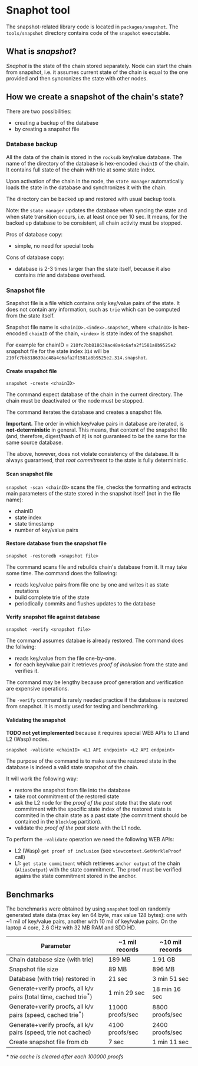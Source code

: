 # Snaphot tool

The snapshot-related library code is located in `packages/snapshot`. The `tools/snapshot` directory contains code of the `snapshot` executable.

## What is *snapshot*?
*Snaphot* is the state of the chain stored separately. Node can start the chain from snapshot, i.e. it assumes current state of the chain is equal to the one provided and then syncronizes the state with other nodes.

## How we create a snapshot of the chain's state?

There are two possibilities:
- creating a backup of the database
- by creating a snapshot file

### Database backup

All the data of the chain is stored in the `rocksdb` key/value database. The name of the directory of the database is hex-encoded `chainID` of the chain. It contains full state of the chain with trie at some state index.

Upon activation of the chain in the node, the `state manager` automatically loads the state in the database and synchronizes it with the chain.

The directory can be backed up and restored with usual backup tools.

Note: the `state manager` updates the database when syncing the state and when state transition occurs, i.e. at least once per 10 sec. It means, for the backed up database to be consistent, all chain activity must be stopped.

Pros of database copy:
- simple, no need for special tools

Cons of database copy:
- database is 2-3 times larger than the state itself, because it also contains *trie* and database overhead.

### Snapshot file

Snapshot file is a file which contains only key/value pairs of the state. It does not contain any information, such as `trie` which can be computed from the state itself.

Snapshot file name is `<chainID>.<index>.snapshot`, where `<chainID>` is hex-encoded `chainID` of the chain, `<index>` is state index of the snapshot.

For example for chainID = `210fc7bb818639ac48a4c6afa2f1581a8b9525e2` snapshot file for the state index `314` will be `210fc7bb818639ac48a4c6afa2f1581a8b9525e2.314.snapshot`.

#### Create snapshot file

`snapshot -create <chainID>`

The command expect database of the chain in the current directory. The chain must be deactivated or the node must be stopped.

The command iterates the database and creates a snapshot file.

**Important.** The order in which key/value pairs in database are iterated, is **not-deterministic** in general. This means, that content of the snapshot file (and, therefore, digest/hash of it) is not guaranteed to be the same for the same source database.

The above, however, does not violate consistency of the database. It is always guaranteed, that *root commitment* to the state is fully deterministic.

#### Scan snapshot file

`snapshot -scan <chainID>` scans the file, checks the formatting and extracts main parameters of the state stored in the snapshot itself (not in the file name):

* chainID
* state index
* state timestamp
* number of key/value pairs

#### Restore database from the snapshot file

`snapshot -restoredb <snapshot file>`

The command scans file and rebuilds chain's database from it. It may take some time. 
The command does the following:
* reads key/value pairs from file one by one and writes it as state mutations
* build complete trie of the state
* periodically commits and flushes updates to the database

#### Verify snapshot file against database

`snapshot -verify <snapshot file>`

The command assumes databae is already restored. The command does the follwing:
* reads key/value from the file one-by-one.
* for each key/value pair it retrieves *proof of inclusion* from the state and verifies it.

The command may be lengthy because proof generation and verification are expensive operations.

The `-verify` command is rarely needed practice if the database is restored from snapshot. 
It is mostly used for testing and benchmarking.

#### Validating the snapshot

**TODO not yet implemented** because it requires special WEB APIs to L1 and L2 (Wasp) nodes.

`snapshot -validate <chainID> <L1 API endpoint> <L2 API endpoint>`

The purpose of the command is to make sure the restored state in the database is indeed a valid state snapshot of the chain.

It will work the following way:
* restore the snapshot from file into the database
* take root commitment of the restored state
* ask the L2 node for the *proof of the past state* that the state root commitment with the specific state index of the restored state is commited in the chain state as a past state (the commitment should be  contained in the `blocklog` partition).
* validate the *proof of the past state* with the L1 node.

To perform the `-validate` operation we need the following WEB APIs:
* L2 (Wasp) `get proof of inclusion` (see `viewcontext.GetMerkleProof` call)
* L1: `get state commitment` which retrieves `anchor output` of the chain (`AliasOutput`) with the state commitment. The proof must be verified agains the state commitment stored in the anchor.    

## Benchmarks

The benchmarks were obtained by using `snapshot` tool on randomly 
generated state data (max key len 64 byte, max value 128 bytes): 
one with ~1 mil of key/value pairs, another with 10 mil of key/value pairs. 
On the laptop 4 core, 2.6 GHz with 32 MB RAM and SDD HD.


| Parameter                                                                   | ~1 mil records   | ~10 mil records |
|-----------------------------------------------------------------------------|------------------|-----------------|
| Chain database size (with trie)                                             | 189 MB           | 1.91 GB         |
| Snapshot file size                                                          | 89 MB            | 896 MB          |
| Database (with trie) restored in                                            | 21 sec           | 3 min 51 sec    |
| Generate+verify proofs, all k/v pairs (total time, cached trie<sup>*</sup>) | 1 min 29 sec     | 18 min 16 sec   |
| Generate+verify proofs, all k/v pairs (speed, cached trie<sup>*</sup>)      | 11000 proofs/sec | 8800 proofs/sec |
| Generate+verify proofs, all k/v pairs (speed, trie not cached)              | 4100 proofs/sec  | 2400 proofs/sec |
| Create snapshot file from db                                                | 7 sec            | 1 min 11 sec    |

_* trie cache is cleared after each 100000 proofs_
